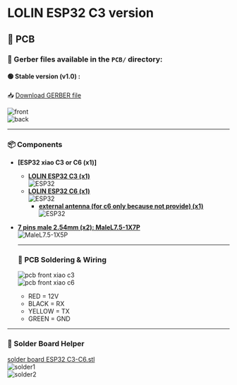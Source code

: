 # LOLIN ESP32 C3 version
## 🧩 PCB

### 📂 Gerber files available in the `PCB/` directory:

#### 🟢 Stable version (v1.0) :
📥 [Download GERBER file](https://github.com/devildant/acw02_esphome/raw/main/PCB/lolin_c3_xiao_c3_xiao_c6/v1.0/Gerber_climEspHome_esp32_lolin_c3_xiao_c3_c6_PCB_climEspHome_esp32_lolin_c3_xiao_c3_2025-09-27.zip)

![front](../PCB/images/pcb/front-v1.0-C3-C6.PNG)  
![back](../PCB/images/pcb/back-v1.0-C3-C6.PNG)

---

### 📦 Components

- **[ESP32 xiao C3 or C6 (x1)]**
  - **[LOLIN ESP32 C3 (x1)](https://www.seeedstudio.com/Seeed-XIAO-ESP32C3-p-5431.html)**  
  ![ESP32](../PCB/images/components/XIAO-ESP32-C3.PNG)
  - **[LOLIN ESP32 C6 (x1)](https://www.seeedstudio.com/Seeed-Studio-XIAO-ESP32C6-p-5884.html)**  
  ![ESP32](../PCB/images/components/XIAO-ESP32-C6.PNG)
    - **[external antenna (for c6 only because not provide) (x1)](https://www.seeedstudio.com/2-4GHz-FPC-Antenna-2-9dBi-for-XIAO-ESP32C3-p-6439.html)**  
    ![ESP32](../PCB/images/components/XIAO-ESP32-C6-antenna.PNG)

- **[7 pins male 2.54mm (x2): MaleL7.5-1X7P](https://fr.aliexpress.com/item/1005007128029220.html)**  
  ![MaleL7.5-1X5P](../PCB/images/components/7%20pin%20male%202.54.PNG)

  ---
  
  ### 🧵 PCB Soldering & Wiring
  
  ![pcb front xiao c3](../PCB/images/components/pcb%20front-xiao-C3.PNG)  
  ![pcb front xiao c6](../PCB/images/components/pcb%20front-xiao-C6.PNG)  
  
  - RED = 12V  
  - BLACK = RX  
  - YELLOW = TX  
  - GREEN = GND
  
  
---

### 🧰 Solder Board Helper

[solder board ESP32 C3-C6.stl](https://github.com/devildant/acw02_esphome/raw/main/3Dfiles/LOLIN-C3-XIAO-C3-C6/solder%20board%20ESP32%20C3-C6.stl)  
![solder1](../3Dfiles/images/solder%20board1-xiao-c3-c6.jpg)  
![solder2](../3Dfiles/images/solder%20board2-xiao-c3-c6.jpg)